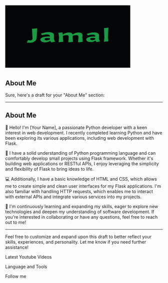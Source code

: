# <img src="https://github.com/FlyingPie432/FlyingPie432/raw/main/assets/jamal.gif" alt="Jamal GIF" width="400" height="200" />

## About Me

Sure, here's a draft for your "About Me" section:

---

## About Me

👋 Hello! I'm [Your Name], a passionate Python developer with a keen interest in web development. I recently completed learning Python and have been exploring its various applications, including web development with Flask.

🐍 I have a solid understanding of Python programming language and can comfortably develop small projects using Flask framework. Whether it's building web applications or RESTful APIs, I enjoy leveraging the simplicity and flexibility of Flask to bring ideas to life.

💻 Additionally, I have a basic knowledge of HTML and CSS, which allows me to create simple and clean user interfaces for my Flask applications. I'm also familiar with handling HTTP requests, which enables me to interact with external APIs and integrate various services into my projects.

🌱 I'm continuously learning and expanding my skills, eager to explore new technologies and deepen my understanding of software development. If you're interested in collaborating or have any questions, feel free to reach out to me!

---

Feel free to customize and expand upon this draft to better reflect your skills, experiences, and personality. Let me know if you need further assistance!

Latest Youtube Videos

Language and Tools

Follow me

